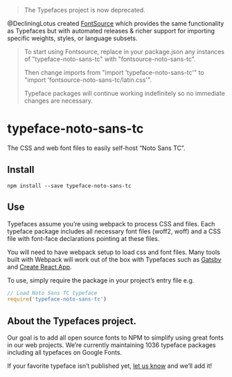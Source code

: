 >The Typefaces project is now deprecated.

@DecliningLotus created
[FontSource](https://github.com/fontsource/fontsource) which provides the
same functionality as Typefaces but with automated releases & richer
support for importing specific weights, styles, or language subsets.
>
>To start using Fontsource, replace in your package.json any instances of
"typeface-noto-sans-tc" with "fontsource-noto-sans-tc".
>
> Then change imports from "import 'typeface-noto-sans-tc'" to "import 'fontsource-noto-sans-tc/latin.css'".
>
>Typeface packages will continue working indefinitely so no immediate
>changes are necessary.

# typeface-noto-sans-tc

The CSS and web font files to easily self-host “Noto Sans TC”.

## Install

`npm install --save typeface-noto-sans-tc`

## Use

Typefaces assume you’re using webpack to process CSS and files. Each typeface
package includes all necessary font files (woff2, woff) and a CSS file with
font-face declarations pointing at these files.

You will need to have webpack setup to load css and font files. Many tools built
with Webpack will work out of the box with Typefaces such as [Gatsby](https://github.com/gatsbyjs/gatsby)
and [Create React App](https://github.com/facebookincubator/create-react-app).

To use, simply require the package in your project’s entry file e.g.

```javascript
// Load Noto Sans TC typeface
require('typeface-noto-sans-tc')
```

## About the Typefaces project.

Our goal is to add all open source fonts to NPM to simplify using great fonts in
our web projects. We’re currently maintaining 1036 typeface packages
including all typefaces on Google Fonts.

If your favorite typeface isn’t published yet, [let us know](https://github.com/KyleAMathews/typefaces)
and we’ll add it!
